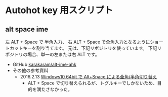 # Autohot key 用スクリプト

## alt space ime

左 ALT + Space で 半角入力、
右 ALT + Space で全角入力となるようにショートカットキーを割り当てます。
元は、下記リポジトリを使っています。
下記リポジトリの場合、単一の左または右 ALT です。

- GitHub [karakaram/alt-ime-ahk][karakaram]
- その他の参考資料
  - 2016.2.13 [Windows10 64bit で Alt+Space による全角/半角切り替え][mocas_lab]
    - ALT + Space で切り替えられるが、トグルキーでしかないため、目的を満たさなかった。

[karakaram]: https://github.com/karakaram/alt-ime-ahk
[mocas_lab]: https://blog.goo.ne.jp/mocas_lab/e/3d1238365a243bb4614587076e159998
